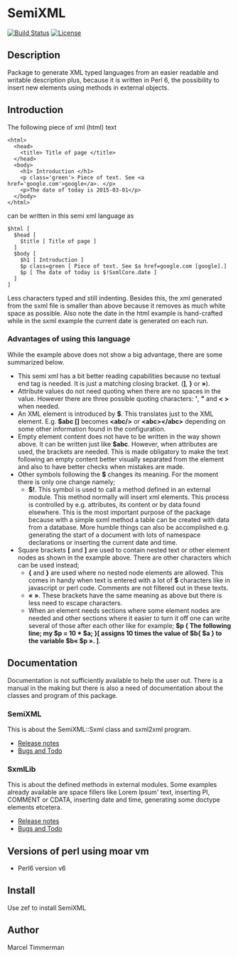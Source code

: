 # SemiXML

[![Build Status](https://travis-ci.org/MARTIMM/Semi-xml.svg?branch=master)](https://travis-ci.org/MARTIMM/Semi-xml) [![License](http://martimm.github.io/label/License-label.svg)](http://www.perlfoundation.org/artistic_license_2_0)

## Description

Package to generate XML typed languages from an easier readable and writable description plus, because it is written in Perl 6, the possibility to insert new elements using methods in external objects.

## Introduction

The following piece of xml (html) text
```
<html>
  <head>
    <title> Title of page </title>
  </head>
  <body>
    <h1> Introduction </h1>
    <p class='green'> Piece of text. See <a href='google.com'>google</a>. </p>
    <p>The date of today is 2015-03-01</p>
  </body>
</html>
```

can be written in this semi xml language as

```
$html [
  $head [
    $title [ Title of page ]
  ]
  $body [
    $h1 [ Introduction ]
    $p class=green [ Piece of text. See $a href=google.com [google].]
    $p [ The date of today is $!SxmlCore.date ]
  ]
]
```
Less characters typed and still indenting. Besides this, the xml generated from the sxml file is smaller than above because it removes as much white space as possible. Also note the date in the html example is hand-crafted while in the sxml example the current date is generated on each run.

### Advantages of using this language

While the example above does not show a big advantage, there are some summarized below.

* This semi xml has a bit better reading capabilities because no textual end tag is needed. It is just a matching closing bracket. (**]**, **}** or **»**).
* Attribute values do not need quoting when there are no spaces in the value. However there are three possible quoting characters: **'**, **"** and **\< \>** when needed.
* An XML element is introduced by **\$**. This translates just to the XML element. E.g. **\$abc []** becomes **\<abc/>** or **\<abc>\</abc>** depending on some other information found in the configuration.
* Empty element content does not have to be written in the way shown above. It can be written just like **\$abc**. However, when attributes are used, the brackets are needed. This is made obligatory to make the text following an empty content better visually separated from the element and also to have better checks when mistakes are made.
* Other symbols following the **\$** changes its meaning. For the moment there is only one change namely;
  * **\$!**. This symbol is used to call a method defined in an external module. This method normally will insert xml elements. This process is controlled by e.g. attributes, its content or by data found elsewhere. This is the most important purpose of the package because with a simple sxml method a table can be created with data from a database. More humble things can also be accomplished e.g. generating the start of a document with lots of namespace declarations or inserting the current date and time.
* Square brackets **[** and **]** are used to contain nested text or other element nodes as shown in the example above. There are other characters which can be used instead;
  * **{** and **}** are used where no nested node elements are allowed. This comes in handy when text is entered with a lot of **\$** characters like in javascript or perl code. Comments are not filtered out in these texts.
  * **«** **»**. These brackets have the same meaning as above but there is less need to escape characters.
  * When an element needs sections where some element nodes are needed and other sections where it easier to turn it off one can write several of those after each other like for example; **\$p { The following line; my \$p = 10 \* \$a; }[ assigns 10 times the value of \$b{ \$a } to the variable \$b« \$p ». ]**.

## Documentation
Documentation is not sufficiently available to help the user out. There is a manual in the making but there is also a need of documentation about the classes and program of this package.

### SemiXML
This is about the SemiXML::Sxml class and sxml2xml program.

* [Release notes](https://github.com/MARTIMM/Semi-xml/blob/master/doc/SemiXML/CHANGES.md)
* [Bugs and Todo](https://github.com/MARTIMM/Semi-xml/blob/master/doc/SemiXML/TODO.md)

### SxmlLib
This is about the defined methods in external modules. Some examples already available are space fillers like Lorem Ipsum' text, inserting PI, COMMENT or CDATA, inserting date and time, generating some doctype elements etcetera.

* [Release notes](https://github.com/MARTIMM/Semi-xml/blob/master/doc/SxmlLib/CHANGES.md)
* [Bugs and Todo](https://github.com/MARTIMM/Semi-xml/blob/master/doc/SxmlLib/TODO.md)

## Versions of perl using moar vm

* Perl6 version v6

## Install

Use zef to install SemiXML

## Author

Marcel Timmerman
